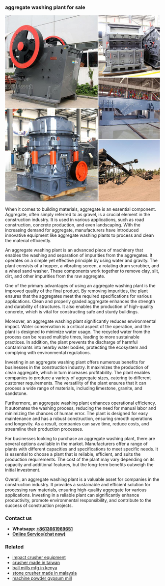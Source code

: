 <h3>aggregate washing plant for sale</h3><img src='1708332423.jpg' alt=''><p>When it comes to building materials, aggregate is an essential component. Aggregate, often simply referred to as gravel, is a crucial element in the construction industry. It is used in various applications, such as road construction, concrete production, and even landscaping. With the increasing demand for aggregate, manufacturers have introduced innovative equipment like aggregate washing plants to process and clean the material efficiently.</p><p>An aggregate washing plant is an advanced piece of machinery that enables the washing and separation of impurities from the aggregates. It operates on a simple yet effective principle by using water and gravity. The plant consists of a hopper, a vibrating screen, a rotating drum scrubber, and a wheel sand washer. These components work together to remove clay, silt, dirt, and other impurities from the raw aggregate.</p><p>One of the primary advantages of using an aggregate washing plant is the improved quality of the final product. By removing impurities, the plant ensures that the aggregates meet the required specifications for various applications. Clean and properly graded aggregate enhances the strength and durability of structures. It also enables the production of high-quality concrete, which is vital for constructing safe and sturdy buildings.</p><p>Moreover, an aggregate washing plant significantly reduces environmental impact. Water conservation is a critical aspect of the operation, and the plant is designed to minimize water usage. The recycled water from the process can be reused multiple times, leading to more sustainable practices. In addition, the plant prevents the discharge of harmful contaminants into nearby water bodies, protecting the ecosystem and complying with environmental regulations.</p><p>Investing in an aggregate washing plant offers numerous benefits for businesses in the construction industry. It maximizes the production of clean aggregate, which in turn increases profitability. The plant enables companies to produce a variety of aggregate sizes, catering to different customer requirements. The versatility of the plant ensures that it can process a wide range of materials, including limestone, granite, and sandstone.</p><p>Furthermore, an aggregate washing plant enhances operational efficiency. It automates the washing process, reducing the need for manual labor and minimizing the chances of human error. The plant is designed for easy maintenance and has a robust construction, ensuring smooth operations and longevity. As a result, companies can save time, reduce costs, and streamline their production processes.</p><p>For businesses looking to purchase an aggregate washing plant, there are several options available in the market. Manufacturers offer a range of plants with different capacities and specifications to meet specific needs. It is essential to choose a plant that is reliable, efficient, and suits the production requirements. The cost of the plant may vary depending on its capacity and additional features, but the long-term benefits outweigh the initial investment.</p><p>Overall, an aggregate washing plant is a valuable asset for companies in the construction industry. It provides a sustainable and efficient solution for processing raw materials, ensuring high-quality aggregate for various applications. Investing in a reliable plant can significantly enhance productivity, promote environmental responsibility, and contribute to the success of construction projects.</p><h3>Contact us</h3><ul><li><strong>Whatsapp:&nbsp;<a href="https://wa.me/8613661969651">+8613661969651</a></strong></li><li><a href="https://swt.shibang-china.com/?git&amp;zhl&amp;aggregate washing plant for sale"><strong>Online Service(chat now)</strong></a></li></ul><h3>Related</h3><ul><li><a href='impact crusher equipment.md'>impact crusher equipment</a></li><li><a href='crusher made in taiwan.md'>crusher made in taiwan</a></li><li><a href='ball mills mfg in kenya.md'>ball mills mfg in kenya</a></li><li><a href='stone crusher made in malaysia.md'>stone crusher made in malaysia</a></li><li><a href='machine powder gypsum mill.md'>machine powder gypsum mill</a></li></ul>